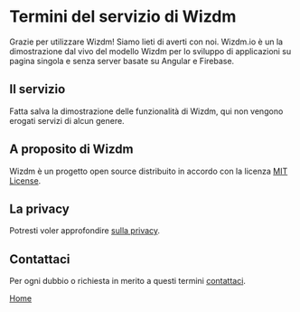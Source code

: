 # Termini del servizio di Wizdm

Grazie per utilizzare Wizdm! Siamo lieti di averti con noi. Wizdm.io è un la dimostrazione dal vivo del modello Wizdm per lo sviluppo di applicazioni su pagina singola e senza server basate su Angular e Firebase.

## Il servizio
Fatta salva la dimostrazione delle funzionalità di Wizdm, qui non vengono erogati servizi di alcun genere. 

## A proposito di Wizdm
Wizdm è un progetto open source distribuito in accordo con la licenza [MIT License](license).
  
## La privacy
Potresti voler approfondire [sulla privacy](privacy). 

## Contattaci
Per ogni dubbio o richiesta in merito a questi termini [contattaci](contact). 
 
 [Home](home)
